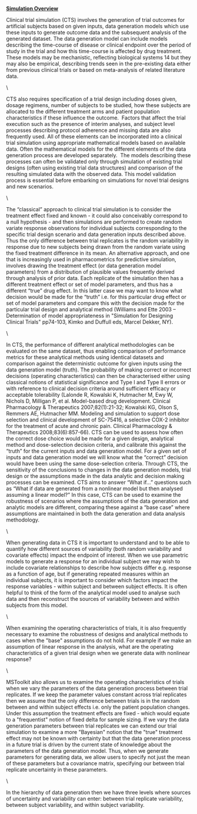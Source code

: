 <span class="s1">[**Simulation
Overview**](simulation%20overview.html)</span>

Clinical trial simulation (CTS) involves the generation of trial
outcomes for artificial subjects based on given inputs, data generation
models which use these inputs to generate outcome data and the
subsequent analysis of the generated dataset. The data generation model
can include models describing the time-course of disease or clinical
endpoint over the period of study in the trial and how this time-course
is affected by drug treatment. These models may be mechanistic,
reflecting biological systems 14 but they may also be empirical,
describing trends seen in the pre-existing data either from previous
clinical trials or based on meta-analysis of related literature data.

\

CTS also requires specification of a trial design including doses given,
dosage regimens, number of subjects to be studied, how these subjects
are allocated to the different treatment arms and patient population
characteristics if these influence the outcome.<span
class="Apple-converted-space">  </span>Factors that affect the trial
execution such as the presence of interim analyses, and subject level
processes describing protocol adherence and missing data are also
frequently used. All of these elements can be incorporated into a
clinical trial simulation using appropriate mathematical models based on
available data. Often the mathematical models for the different elements
of the data generation process are developed separately.<span
class="Apple-converted-space">  </span>The models describing these
processes can often be validated only through simulation of existing
trial designs (often using existing trial data structures) and
comparison of the resulting simulated data with the observed data. This
model validation process is essential before embarking on simulations
for novel trial designs and new scenarios.

\

The “classical” approach to clinical trial simulation is to consider the
treatment effect fixed and known - it could also conceivably correspond
to a null hypothesis - and then simulations are performed to create
random variate response observations for individual subjects
corresponding to the specific trial design scenario and data generation
inputs described above. Thus the only difference between trial
replicates is the random variability in response due to new subjects
being drawn from the random variate using the fixed treatment difference
in its mean. An alternative approach, and one that is increasingly used
in pharmacometrics for predictive simulation, involves drawing the
treatment effect (or data generation model parameters) from a
distribution of plausible values frequently derived through analysis of
prior data. Each replicate of the simulation then has a different
treatment effect or set of model parameters, and thus has a different
“true” drug effect. In this latter case we may want to know what
decision would be made for the “truth” i.e. for this particular drug
effect or set of model parameters and compare this with the decision
made for the particular trial design and analytical method<span
class="s2"> (Williams and Ette 2003 – Determination of model
appropriateness in "Simulation for Designing Clinical Trials" pp74-103,
Kimko and Duffull eds, Marcel Dekker, NY)</span><span
class="s3">.</span>

\

In CTS, the performance of different analytical methodologies can be
evaluated on the same dataset, thus enabling comparison of performance
metrics for these analytical methods using identical datasets and
comparison against the deterministic outcome for given inputs using the
data generation model (truth). The probability of making correct or
incorrect decisions (operating characteristics) can then be
characterised either using classical notions of statistical significance
and Type I and Type II errors or with reference to clinical decision
criteria around sufficient efficacy or acceptable tolerability<span
class="s4"> </span><span class="s2">(Lalonde R, Kowalski K, Hutmacher M,
Ewy W, Nichols D, Milligan P, et al. Model-based drug development.
Clinical Pharmacology & Therapeutics 2007;82(1):21-32; Kowalski KG,
Olson S, Remmers AE, Hutmacher MM. Modeling and simulation to support
dose selection and clinical development of SC-75416, a selective COX-2
inhibitor for the treatment of acute and chronic pain. Clinical
Pharmacology & Therapeutics 2008;83(6):857-66)</span><span
class="s3">.</span> CTS can be used to assess how often the correct dose
choice would be made for a given design, analytical method and
dose-selection decision criteria, and calibrate this against the “truth”
for the current inputs and data generation model. For a given set of
inputs and data generation model we will know what the “correct”
decision would have been using the same dose-selection criteria. Through
CTS, the sensitivity of the conclusions to changes in the data
generation models, trial design or the assumptions made in the data
analytic and decision making processes can be examined. CTS aims to
answer “What if…” questions such as “What if data are generated from a
nonlinear model but then analysed assuming a linear model?” In this
case, CTS can be used to examine the robustness of scenarios where the
assumptions of the data generation and analytic models are different,
comparing these against a “base case” where assumptions are maintained
in both the data generation and data analysis methodology.<span
class="Apple-converted-space"> </span>

<span class="s3"></span>\

<span class="s3">When generating data in CTS it is important to
understand and to be able to quantify how different sources of
variability (both random variability and covariate effects) impact the
endpoint of interest. When we use parametric models to generate a
response for an individual subject we may wish to include covariate
relationships to describe how subjects differ e.g. response as a
function of age, but if generating repeated measures within an
individual subjects, it is important to consider which factors impact
the response variables - within subject and between subject effects. It
is often helpful to think of the form of the analytical model used to
analyse such data and then reconstruct the sources of variability
between and within subjects from this model.</span>

<span class="s3"></span>\

<span class="s3">When examining the operating characteristics of trials,
it is also frequently necessary to examine the robustness of designs and
analytical methods to cases when the "base" assumptions do not hold. For
example if we make an assumption of linear response in the analysis,
what are the operating characteristics of a given trial design when we
generate data with nonlinear response?<span
class="Apple-converted-space"> </span></span>

<span class="s3"></span>\

<span class="s3">MSToolkit also allows us to examine the operating
characteristics of trials when we vary the parameters of the data
generation process between trial replicates. If we keep the parameter
values constant across trial replicates then we assume that the only
difference between trials is in the random between and within subject
effects i.e. only the patient population changes. Under this assumption
the treatment effects are fixed - which would equate to a "frequentist"
notion of fixed delta for sample sizing. If we vary the data generation
parameters between trial replicates we can extend our trial simulation
to examine a more "Bayesian" notion that the "true" treatment effect may
not be known with certainty but that the data generation process in a
future trial is driven by the current state of knowledge about the
parameters of the data generation model. Thus, when we generate
parameters for generating data, we allow users to specify not just the
mean of these parameters but a covariance matrix, specifying our between
trial replicate uncertainty in these parameters.</span>

<span class="s3"></span>\

<span class="s3">In the hierarchy of data generation then we have three
levels where sources of uncertainty and variability can enter: between
trial replicate variability, between subject variability, and within
subject variability.</span>
